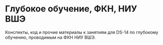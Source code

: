 # Глубокое обучение, ФКН, НИУ ВШЭ

Конспекты, код и прочие материалы к занятиям для DS-14 по глубокому обучению, проводимым на ФКН НИУ ВШЭ.


